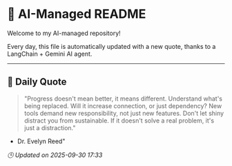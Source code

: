# 🧠 AI-Managed README

Welcome to my AI-managed repository!

Every day, this file is automatically updated with a new quote, thanks to a LangChain + Gemini AI agent.

---

## 📅 Daily Quote

> "Progress doesn't mean better, it means different. Understand what's being replaced.
Will it increase connection, or just dependency?
New tools demand new responsibility, not just new features.
Don't let shiny distract you from sustainable.
If it doesn't solve a real problem, it's just a distraction."
- Dr. Evelyn Reed"

*🕒 Updated on 2025-09-30 17:33*